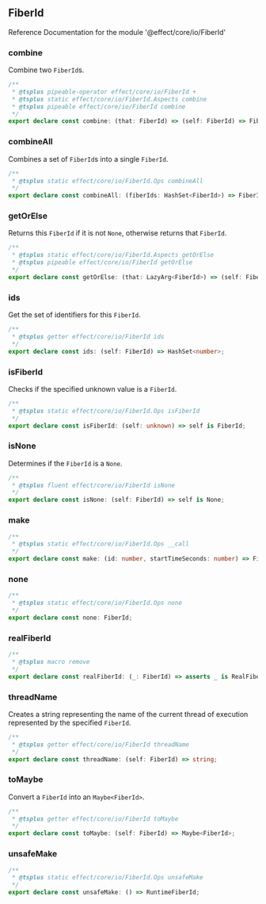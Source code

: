 ## FiberId

Reference Documentation for the module '@effect/core/io/FiberId'

### combine

Combine two `FiberId`s.

```ts
/**
 * @tsplus pipeable-operator effect/core/io/FiberId +
 * @tsplus static effect/core/io/FiberId.Aspects combine
 * @tsplus pipeable effect/core/io/FiberId combine
 */
export declare const combine: (that: FiberId) => (self: FiberId) => FiberId;
```

### combineAll

Combines a set of `FiberId`s into a single `FiberId`.

```ts
/**
 * @tsplus static effect/core/io/FiberId.Ops combineAll
 */
export declare const combineAll: (fiberIds: HashSet<FiberId>) => FiberId;
```

### getOrElse

Returns this `FiberId` if it is not `None`, otherwise returns that `FiberId`.

```ts
/**
 * @tsplus static effect/core/io/FiberId.Aspects getOrElse
 * @tsplus pipeable effect/core/io/FiberId getOrElse
 */
export declare const getOrElse: (that: LazyArg<FiberId>) => (self: FiberId) => FiberId;
```

### ids

Get the set of identifiers for this `FiberId`.

```ts
/**
 * @tsplus getter effect/core/io/FiberId ids
 */
export declare const ids: (self: FiberId) => HashSet<number>;
```

### isFiberId

Checks if the specified unknown value is a `FiberId`.

```ts
/**
 * @tsplus static effect/core/io/FiberId.Ops isFiberId
 */
export declare const isFiberId: (self: unknown) => self is FiberId;
```

### isNone

Determines if the `FiberId` is a `None`.

```ts
/**
 * @tsplus fluent effect/core/io/FiberId isNone
 */
export declare const isNone: (self: FiberId) => self is None;
```

### make

```ts
/**
 * @tsplus static effect/core/io/FiberId.Ops __call
 */
export declare const make: (id: number, startTimeSeconds: number) => FiberId;
```

### none

```ts
/**
 * @tsplus static effect/core/io/FiberId.Ops none
 */
export declare const none: FiberId;
```

### realFiberId

```ts
/**
 * @tsplus macro remove
 */
export declare const realFiberId: (_: FiberId) => asserts _ is RealFiberId;
```

### threadName

Creates a string representing the name of the current thread of execution
represented by the specified `FiberId`.

```ts
/**
 * @tsplus getter effect/core/io/FiberId threadName
 */
export declare const threadName: (self: FiberId) => string;
```

### toMaybe

Convert a `FiberId` into an `Maybe<FiberId>`.

```ts
/**
 * @tsplus getter effect/core/io/FiberId toMaybe
 */
export declare const toMaybe: (self: FiberId) => Maybe<FiberId>;
```

### unsafeMake

```ts
/**
 * @tsplus static effect/core/io/FiberId.Ops unsafeMake
 */
export declare const unsafeMake: () => RuntimeFiberId;
```

